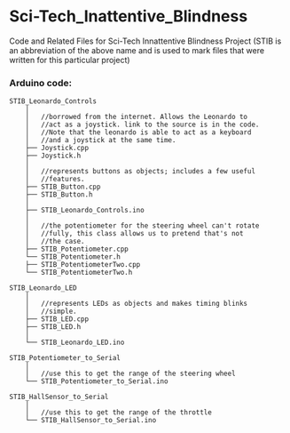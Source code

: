 # Sci-Tech_Inattentive_Blindness
Code and Related Files for Sci-Tech Innattentive Blindness Project
(STIB is an abbreviation of the above name and is used to mark files
that were written for this particular project)

### Arduino code:
```
STIB_Leonardo_Controls
	│
	│	//borrowed from the internet. Allows the Leonardo to
	│	//act as a joystick. link to the source is in the code.
	│	//Note that the leonardo is able to act as a keyboard
	│	//and a joystick at the same time.
	├── Joystick.cpp
	├── Joystick.h
	│
	│	//represents buttons as objects; includes a few useful
	│	//features.
	├── STIB_Button.cpp
	├── STIB_Button.h
	│
	├── STIB_Leonardo_Controls.ino
	│
	│	//the potentiometer for the steering wheel can't rotate
	│	//fully, this class allows us to pretend that's not
	│	//the case.
	├── STIB_Potentiometer.cpp
	└── STIB_Potentiometer.h
	├── STIB_PotentiometerTwo.cpp
	└── STIB_PotentiometerTwo.h

STIB_Leonardo_LED
	│
	│	//represents LEDs as objects and makes timing blinks
	│	//simple.
	├── STIB_LED.cpp
	├── STIB_LED.h
	│
	└── STIB_Leonardo_LED.ino

STIB_Potentiometer_to_Serial
	│
	│	//use this to get the range of the steering wheel
	└── STIB_Potentiometer_to_Serial.ino
	
STIB_HallSensor_to_Serial
	│
	│	//use this to get the range of the throttle
	└── STIB_HallSensor_to_Serial.ino
```
